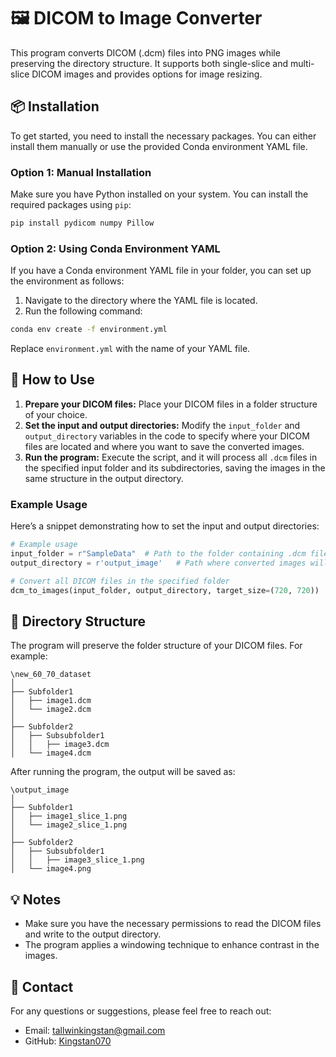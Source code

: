 
# 🖼️ DICOM to Image Converter

This program converts DICOM (.dcm) files into PNG images while preserving the directory structure. It supports both single-slice and multi-slice DICOM images and provides options for image resizing.

## 📦 Installation

To get started, you need to install the necessary packages. You can either install them manually or use the provided Conda environment YAML file.

### Option 1: Manual Installation

Make sure you have Python installed on your system. You can install the required packages using `pip`:

```bash
pip install pydicom numpy Pillow
```

### Option 2: Using Conda Environment YAML

If you have a Conda environment YAML file in your folder, you can set up the environment as follows:

1. Navigate to the directory where the YAML file is located.
2. Run the following command:

```bash
conda env create -f environment.yml
```

Replace `environment.yml` with the name of your YAML file.

## 🚀 How to Use

1. **Prepare your DICOM files:** Place your DICOM files in a folder structure of your choice.
2. **Set the input and output directories:** Modify the `input_folder` and `output_directory` variables in the code to specify where your DICOM files are located and where you want to save the converted images.
3. **Run the program:** Execute the script, and it will process all `.dcm` files in the specified input folder and its subdirectories, saving the images in the same structure in the output directory.

### Example Usage

Here’s a snippet demonstrating how to set the input and output directories:

```python
# Example usage
input_folder = r"SampleData"  # Path to the folder containing .dcm files
output_directory = r'output_image'   # Path where converted images will be saved

# Convert all DICOM files in the specified folder
dcm_to_images(input_folder, output_directory, target_size=(720, 720))  # Adjust the target size as needed
```

## 📂 Directory Structure

The program will preserve the folder structure of your DICOM files. For example:

```
\new_60_70_dataset
│
├── Subfolder1
│   ├── image1.dcm
│   └── image2.dcm
│
├── Subfolder2
│   ├── Subsubfolder1
│   │   ├── image3.dcm
│   └── image4.dcm
```

After running the program, the output will be saved as:

```
\output_image
│
├── Subfolder1
│   ├── image1_slice_1.png
│   └── image2_slice_1.png
│
├── Subfolder2
│   ├── Subsubfolder1
│   │   ├── image3_slice_1.png
│   └── image4.png
```

## 💡 Notes

- Make sure you have the necessary permissions to read the DICOM files and write to the output directory.
- The program applies a windowing technique to enhance contrast in the images.

## 📧 Contact

For any questions or suggestions, please feel free to reach out:

- Email: tallwinkingstan@gmail.com
- GitHub: [Kingstan070](https://github.com/Kingstan070)
